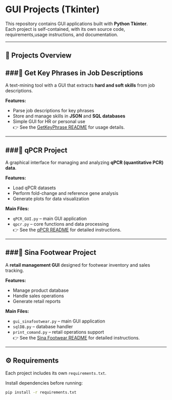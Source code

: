 # GUI Projects (Tkinter)

This repository contains GUI applications built with **Python Tkinter**.  
Each project is self-contained, with its own source code, requirements,usage instructions, and documentation.

---

## 📂 Projects Overview
###🔑 Get Key Phrases in Job Descriptions
---
A text-mining tool with a GUI that extracts **hard and soft skills** from job descriptions.  

**Features:**
- Parse job descriptions for key phrases  
- Store and manage skills in **JSON** and **SQL databases**  
- Simple GUI for HR or personal use  
👉 See the [GetKeyPhrase README](tkinter/GetKeyPhraseInJobDescription/README.md) for usage details.  
---

###🔬 qPCR Project
---
A graphical interface for managing and analyzing **qPCR (quantitative PCR) data**.  

**Features:**
- Load qPCR datasets  
- Perform fold-change and reference gene analysis  
- Generate plots for data visualization  

**Main Files:**
- `qPCR_GUI.py` – main GUI application  
- `qpcr.py` – core functions and data processing  
👉 See the [qPCR README](tkinter/qPCR_project/README.md) for detailed instructions.  
---

###🛒 Sina Footwear Project
---
A **retail management GUI** designed for footwear inventory and sales tracking.  

**Features:**
- Manage product database  
- Handle sales operations  
- Generate retail reports  

**Main Files:**
- `gui_sinafootwear.py` – main GUI application  
- `sqlDB.py` – database handler  
- `print_comand.py` – retail operations support  
👉 See the [Sina Footwear README](tkinter/Sina_footwear/README.md) for detailed instructions.  

---

## ⚙️ Requirements
Each project includes its own `requirements.txt`.

Install dependencies before running:  

```bash
pip install -r requirements.txt
```
